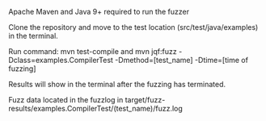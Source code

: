 Apache Maven and Java 9+ required to run the fuzzer

Clone the repository and move to the test location (src/test/java/examples) in the terminal.

Run command: mvn test-compile and mvn jqf:fuzz -Dclass=examples.CompilerTest -Dmethod=[test_name] -Dtime=[time of fuzzing]

Results will show in the terminal after the fuzzing has terminated.

Fuzz data located in the fuzzlog in target/fuzz-results/examples.CompilerTest/(test_name)/fuzz.log

